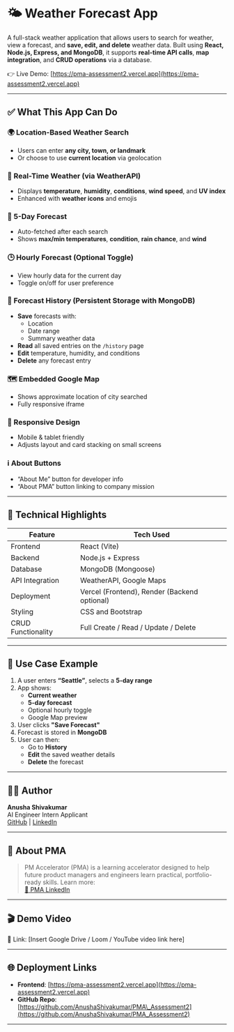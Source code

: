 # 🌤️ Weather Forecast App

A full-stack weather application that allows users to search for weather, view a forecast, and **save, edit, and delete** weather data. Built using **React, Node.js, Express, and MongoDB**, it supports **real-time API calls**, **map integration**, and **CRUD operations** via a database.

👉 Live Demo: [https://pma-assessment2.vercel.app](https://pma-assessment2.vercel.app)

---

## ✅ What This App Can Do

### 🌍 Location-Based Weather Search
- Users can enter **any city, town, or landmark**
- Or choose to use **current location** via geolocation

### 📡 Real-Time Weather (via WeatherAPI)
- Displays **temperature**, **humidity**, **conditions**, **wind speed**, and **UV index**
- Enhanced with **weather icons** and emojis

### 📅 5-Day Forecast
- Auto-fetched after each search
- Shows **max/min temperatures**, **condition**, **rain chance**, and **wind**

### 🕒 Hourly Forecast (Optional Toggle)
- View hourly data for the current day
- Toggle on/off for user preference

### 💾 Forecast History (Persistent Storage with MongoDB)
- **Save** forecasts with:
  - Location
  - Date range
  - Summary weather data
- **Read** all saved entries on the `/history` page
- **Edit** temperature, humidity, and conditions
- **Delete** any forecast entry

### 🗺️ Embedded Google Map
- Shows approximate location of city searched
- Fully responsive iframe

### 📱 Responsive Design
- Mobile & tablet friendly
- Adjusts layout and card stacking on small screens

### ℹ️ About Buttons
- “About Me” button for developer info
- “About PMA” button linking to company mission

---

## 🧠 Technical Highlights

| Feature              | Tech Used                  |
|----------------------|----------------------------|
| Frontend             | React (Vite)               |
| Backend              | Node.js + Express          |
| Database             | MongoDB (Mongoose)         |
| API Integration      | WeatherAPI, Google Maps    |
| Deployment           | Vercel (Frontend), Render (Backend optional) |
| Styling              | CSS and Bootstrap          |
| CRUD Functionality   | Full Create / Read / Update / Delete |

---

## 🧪 Use Case Example

1. A user enters **“Seattle”**, selects a **5-day range**
2. App shows:
   - **Current weather**
   - **5-day forecast**
   - Optional hourly toggle
   - Google Map preview
3. User clicks **"Save Forecast"**
4. Forecast is stored in **MongoDB**
5. User can then:
   - Go to **History**
   - **Edit** the saved weather details
   - **Delete** the forecast

---

## 👩‍💻 Author

**Anusha Shivakumar**  
AI Engineer Intern Applicant  
[GitHub](https://github.com/AnushaShivakumar) | [LinkedIn](https://www.linkedin.com/in/anusha-shivakumar/)

---

## 🏢 About PMA

> PM Accelerator (PMA) is a learning accelerator designed to help future product managers and engineers learn practical, portfolio-ready skills. Learn more:  
[🔗 PMA LinkedIn](https://www.linkedin.com/company/product-manager-accelerator)

---

## 🎬 Demo Video

🎥 Link: [Insert Google Drive / Loom / YouTube video link here]

---

## 🌐 Deployment Links

* **Frontend**: [https://pma-assessment2.vercel.app](https://pma-assessment2.vercel.app)
* **GitHub Repo**: [https://github.com/AnushaShivakumar/PMA\_Assessment2](https://github.com/AnushaShivakumar/PMA_Assessment2)

---
